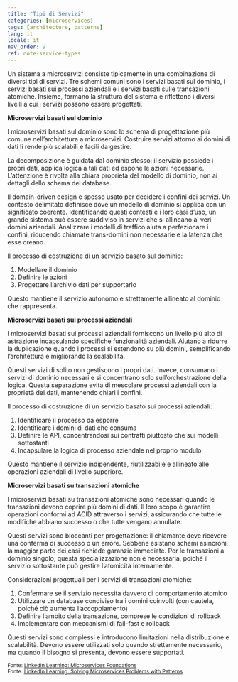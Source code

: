 ```yaml
---
title: "Tipi di Servizi"
categories: [microservices]
tags: [architecture, patterns]
lang: it
locale: it
nav_order: 9
ref: note-service-types
---
```

Un sistema a microservizi consiste tipicamente in una combinazione di diversi tipi di servizi. Tre schemi comuni sono i servizi basati sul dominio, i servizi basati sui processi aziendali e i servizi basati sulle transazioni atomiche. Insieme, formano la struttura del sistema e riflettono i diversi livelli a cui i servizi possono essere progettati.

**Microservizi basati sul dominio**

I microservizi basati sul dominio sono lo schema di progettazione più comune nell’architettura a microservizi. Costruire servizi attorno ai domini di dati li rende più scalabili e facili da gestire.

La decomposizione è guidata dal dominio stesso: il servizio possiede i propri dati, applica logica a tali dati ed espone le azioni necessarie. L’attenzione è rivolta alla chiara proprietà del modello di dominio, non ai dettagli dello schema del database.

Il domain-driven design è spesso usato per decidere i confini dei servizi. Un contesto delimitato definisce dove un modello di dominio si applica con un significato coerente. Identificando questi contesti e i loro casi d’uso, un grande sistema può essere suddiviso in servizi che si allineano ai veri domini aziendali. Analizzare i modelli di traffico aiuta a perfezionare i confini, riducendo chiamate trans-domini non necessarie e la latenza che esse creano.

Il processo di costruzione di un servizio basato sul dominio:

1. Modellare il dominio  
2. Definire le azioni  
3. Progettare l’archivio dati per supportarlo  

Questo mantiene il servizio autonomo e strettamente allineato al dominio che rappresenta.

**Microservizi basati sui processi aziendali**

I microservizi basati sui processi aziendali forniscono un livello più alto di astrazione incapsulando specifiche funzionalità aziendali. Aiutano a ridurre la duplicazione quando i processi si estendono su più domini, semplificando l’architettura e migliorando la scalabilità.

Questi servizi di solito non gestiscono i propri dati. Invece, consumano i servizi di dominio necessari e si concentrano solo sull’orchestrazione della logica. Questa separazione evita di mescolare processi aziendali con la proprietà dei dati, mantenendo chiari i confini.

Il processo di costruzione di un servizio basato sui processi aziendali:

1. Identificare il processo da esporre  
2. Identificare i domini di dati che consuma  
3. Definire le API, concentrandosi sui contratti piuttosto che sui modelli sottostanti  
4. Incapsulare la logica di processo aziendale nel proprio modulo  

Questo mantiene il servizio indipendente, riutilizzabile e allineato alle operazioni aziendali di livello superiore.

**Microservizi basati su transazioni atomiche**

I microservizi basati su transazioni atomiche sono necessari quando le transazioni devono coprire più domini di dati. Il loro scopo è garantire operazioni conformi ad ACID attraverso i servizi, assicurando che tutte le modifiche abbiano successo o che tutte vengano annullate.

Questi servizi sono bloccanti per progettazione: il chiamante deve ricevere una conferma di successo o un errore. Sebbene esistano schemi asincroni, la maggior parte dei casi richiede garanzie immediate. Per le transazioni a dominio singolo, questa specializzazione non è necessaria, poiché il servizio sottostante può gestire l’atomicità internamente.

Considerazioni progettuali per i servizi di transazioni atomiche:

1. Confermare se il servizio necessita davvero di comportamento atomico  
2. Utilizzare un database condiviso tra i domini coinvolti (con cautela, poiché ciò aumenta l’accoppiamento)  
3. Definire l’ambito della transazione, comprese le condizioni di rollback  
4. Implementare con meccanismi di fail-fast e rollback  

Questi servizi sono complessi e introducono limitazioni nella distribuzione e scalabilità. Devono essere utilizzati solo quando strettamente necessario, ma quando il bisogno si presenta, devono essere supportati.

<small> Fonte: [LinkedIn Learning: Microservices Foundations](https://www.linkedin.com/learning/microservices-foundations-23469069?contextUrn=urn%3Ali%3AlyndaLearningPath%3A645bcd56498e6459e79b3c71&u=57075649)</small>  
<small> Fonte: [LinkedIn Learning: Solving Microservices Problems with Patterns](https://www.linkedin.com/learning/microservices-design-patterns-23454771/solving-microservices-problems-with-patterns?contextUrn=urn%3Ali%3AlyndaLearningPath%3A645bcd56498e6459e79b3c71&u=57075649)</small>